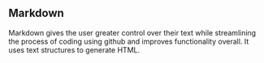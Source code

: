 ## Markdown

Markdown gives the user greater control over their text while streamlining the process of coding using github and improves functionality overall. It uses text structures to generate HTML.